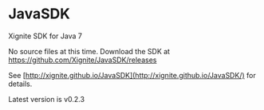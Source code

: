 JavaSDK
=======

Xignite SDK for Java 7

No source files at this time.  Download the SDK at https://github.com/Xignite/JavaSDK/releases

See [http://xignite.github.io/JavaSDK](http://xignite.github.io/JavaSDK/) for details.

Latest version is v0.2.3